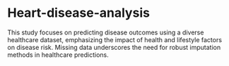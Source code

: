 # Heart-disease-analysis
This study focuses on predicting disease outcomes using a diverse healthcare dataset, emphasizing the impact of health and lifestyle factors on disease risk. Missing data underscores the need for robust imputation methods in healthcare predictions.

